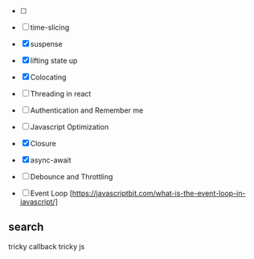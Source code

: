 -[ ]

- [ ] time-slicing
- [X] suspense
- [X] lifting state up
- [X] Colocating 
- [ ] Threading in react
- [ ] Authentication and Remember me
- [ ] Javascript Optimization
- [X] Closure
- [X] async-await
- [ ] Debounce and Throttling 
- [ ] Event Loop [https://javascriptbit.com/what-is-the-event-loop-in-javascript/]



## search
tricky callback
tricky js
